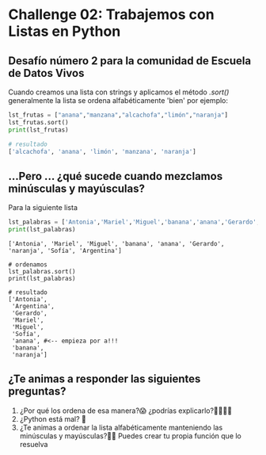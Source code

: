 # Challenge 02: Trabajemos con Listas en Python
## Desafío número 2 para la comunidad de Escuela de Datos Vivos

Cuando creamos una lista con strings y aplicamos el método *.sort()* generalmente la lista se ordena alfabéticamente 'bien' 
por ejemplo:

``` python 
lst_frutas = ["anana","manzana","alcachofa","limón","naranja"]
lst_frutas.sort()
print(lst_frutas)
```

``` python
# resultado
['alcachofa', 'anana', 'limón', 'manzana', 'naranja']
```

## ...Pero ... ¿qué sucede cuando mezclamos minúsculas y mayúsculas?

Para la siguiente lista 
``` python
lst_palabras = ['Antonia','Mariel','Miguel','banana','anana','Gerardo','naranja','Sofía','Argentina']
print(lst_palabras)
``` 
``` 
['Antonia', 'Mariel', 'Miguel', 'banana', 'anana', 'Gerardo', 'naranja', 'Sofía', 'Argentina']
``` 
``` 
# ordenamos
lst_palabras.sort()
print(lst_palabras)
``` 

``` 
# resultado
['Antonia',
 'Argentina',
 'Gerardo',
 'Mariel',
 'Miguel',
 'Sofía',
 'anana', #<-- empieza por a!!! 
 'banana',
 'naranja']
``` 
## ¿Te animas a responder las siguientes preguntas?

1.   ¿Por qué los ordena de esa manera?😱 ¿podrías explicarlo?👨‍🏫👩‍🏫
2.   ¿Python está mal? 🐍
3.   ¿Te animas a ordenar la lista alfabéticamente manteniendo las minúsculas y mayúsculas?🔡🔠 Puedes crear tu propia función que lo resuelva


